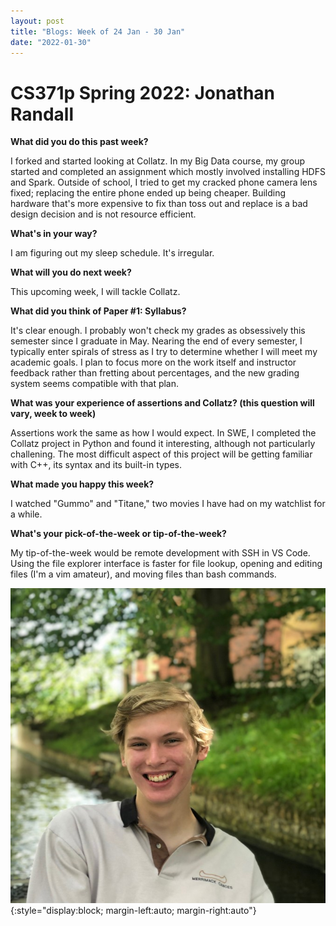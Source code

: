 ```yaml
---
layout: post
title: "Blogs: Week of 24 Jan - 30 Jan"
date: "2022-01-30"
---
```


# CS371p Spring 2022: Jonathan Randall

**What did you do this past week?** 

I forked and started looking at Collatz. In my Big Data course, my group started and completed an assignment which mostly involved installing HDFS and Spark. Outside of school, I tried to get my cracked phone camera lens fixed; replacing the entire phone ended up being cheaper. Building hardware that's more expensive to fix than toss out and replace is a bad design decision and is not resource efficient.

**What's in your way?**

I am figuring out my sleep schedule. It's irregular.

**What will you do next week?**

This upcoming week, I will tackle Collatz.

**What did you think of Paper #1: Syllabus?**

It's clear enough. I probably won't check my grades as obsessively this semester since I graduate in May. Nearing the end of every semester, I typically enter spirals of stress as I try to determine whether I will meet my academic goals. I plan to focus more on the work itself and instructor feedback rather than fretting about percentages, and the new grading system seems compatible with that plan.

**What was your experience of assertions and Collatz? (this question will vary, week to week)**

Assertions work the same as how I would expect. In SWE, I completed the Collatz project in Python and found it interesting, although not particularly challening. The most difficult aspect of this project will be getting familiar with C++, its syntax and its built-in types.

**What made you happy this week?**

I watched "Gummo" and "Titane," two movies I have had on my watchlist for a while.

**What's your pick-of-the-week or tip-of-the-week?**

My tip-of-the-week would be remote development with SSH in VS Code. Using the file explorer interface is faster for file lookup, opening and editing files (I'm a vim amateur), and moving files than bash commands.

![Headshot](/assets/jonathan.png){:style="display:block; margin-left:auto; margin-right:auto"}